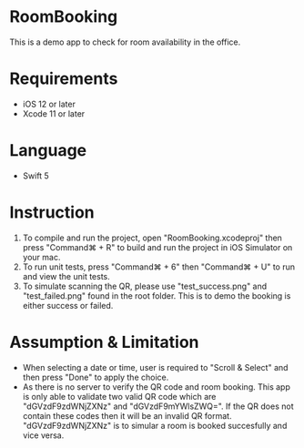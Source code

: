 # RoomBooking
This is a demo app to check for room availability in the office.

# Requirements
- iOS 12 or later
- Xcode 11 or later

# Language
- Swift 5

# Instruction
1. To compile and run the project, open "RoomBooking.xcodeproj" then press "Command⌘ + R" to build and run the project in iOS Simulator on your mac.
2. To run unit tests, press "Command⌘ + 6" then "Command⌘ + U" to run and view the unit tests.
3. To simulate scanning the QR, please use "test_success.png" and "test_failed.png" found in the root folder. This is to demo the booking is either success or failed.

# Assumption & Limitation
- When selecting a date or time, user is required to "Scroll & Select" and then press "Done" to apply the choice.
- As there is no server to verify the QR code and room booking. This app is only able to validate two valid QR code which are "dGVzdF9zdWNjZXNz" and "dGVzdF9mYWlsZWQ=". If the QR does not contain these codes then it will be an invalid QR format. "dGVzdF9zdWNjZXNz" is to simular a room is booked succesfully and vice versa.